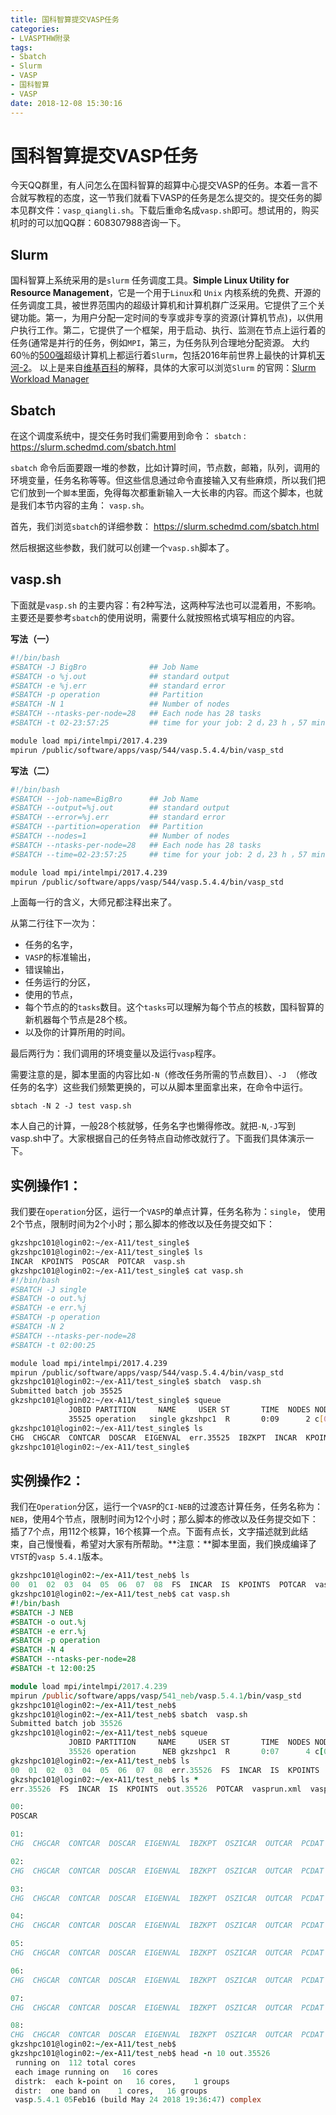 ```yaml
---
title: 国科智算提交VASP任务
categories: 
- LVASPTHW附录
tags: 
- Sbatch
- Slurm
- VASP
- 国科智算
- VASP
date: 2018-12-08 15:30:16
---
```


# 国科智算提交VASP任务

今天QQ群里，有人问怎么在国科智算的超算中心提交VASP的任务。本着一言不合就写教程的态度，这一节我们就看下VASP的任务是怎么提交的。提交任务的脚本见群文件：`vasp_qiangli.sh`。下载后重命名成`vasp.sh`即可。想试用的，购买机时的可以加QQ群：608307988咨询一下。



## Slurm

国科智算上系统采用的是`slurm` 任务调度工具。**Simple Linux Utility for Resource Management**，它是一个用于` Linux `和 `Unix` 内核系统的免费、开源的任务调度工具，被世界范围内的超级计算机和计算机群广泛采用。它提供了三个关键功能。第一，为用户分配一定时间的专享或非专享的资源(计算机节点)，以供用户执行工作。第二，它提供了一个框架，用于启动、执行、监测在节点上运行着的任务(通常是并行的任务，例如`MPI`，第三，为任务队列合理地分配资源。 大约60％的[500强](https://zh.wikipedia.org/wiki/TOP500)超级计算机上都运行着`Slurm`，包括2016年前世界上最快的计算机[天河-2](https://zh.wikipedia.org/wiki/%E5%A4%A9%E6%B2%B3%E4%BA%8C%E5%8F%B7)。 以上是来自[维基百科](https://www.wikipedia.org)的解释，具体的大家可以浏览`Slurm` 的官网：[Slurm Workload Manager](https://slurm.schedmd.com/)



## Sbatch 

在这个调度系统中，提交任务时我们需要用到命令： `sbatch`  : https://slurm.schedmd.com/sbatch.html 

`sbatch` 命令后面要跟一堆的参数，比如计算时间，节点数，邮箱，队列，调用的环境变量，任务名称等等。但这些信息通过命令直接输入又有些麻烦，所以我们把它们放到一个`脚本`里面，免得每次都重新输入一大长串的内容。而这个脚本，也就是我们本节内容的主角： `vasp.sh`。

首先，我们浏览`sbatch`的详细参数： https://slurm.schedmd.com/sbatch.html 

然后根据这些参数，我们就可以创建一个`vasp.sh`脚本了。



## vasp.sh 

下面就是`vasp.sh` 的主要内容：有2种写法，这两种写法也可以混着用，不影响。主要还是要参考`sbatch`的使用说明，需要什么就按照格式填写相应的内容。

**写法（一）**

```bash
#!/bin/bash
#SBATCH -J BigBro              ## Job Name
#SBATCH -o %j.out              ## standard output 
#SBATCH -e %j.err              ## standard error
#SBATCH -p operation           ## Partition
#SBATCH -N 1                   ## Number of nodes
#SBATCH --ntasks-per-node=28   ## Each node has 28 tasks
#SBATCH -t 02-23:57:25         ## time for your job: 2 d，23 h ，57 min and 23 s

module load mpi/intelmpi/2017.4.239
mpirun /public/software/apps/vasp/544/vasp.5.4.4/bin/vasp_std

```

 **写法（二）**

```bash
#!/bin/bash
#SBATCH --job-name=BigBro      ## Job Name
#SBATCH --output=%j.out        ## standard output 
#SBATCH --error=%j.err         ## standard error
#SBATCH --partition=operation  ## Partition
#SBATCH --nodes=1              ## Number of nodes
#SBATCH --ntasks-per-node=28   ## Each node has 28 tasks
#SBATCH --time=02-23:57:25     ## time for your job: 2 d，23 h ，57 min and 23 s

module load mpi/intelmpi/2017.4.239
mpirun /public/software/apps/vasp/544/vasp.5.4.4/bin/vasp_std
```



上面每一行的含义，大师兄都注释出来了。

从第二行往下一次为：

* 任务的名字，
* `VASP`的标准输出，
* 错误输出，
* 任务运行的分区，
* 使用的节点，
* 每个节点的的`tasks`数目。这个`tasks`可以理解为每个节点的核数，国科智算的新机器每个节点是28个核。
* 以及你的计算所用的时间。

最后两行为：我们调用的环境变量以及运行`vasp`程序。



需要注意的是，脚本里面的内容比如`-N`（修改任务所需的节点数目）、`-J `（修改任务的名字）这些我们频繁更换的，可以从脚本里面拿出来，在命令中运行。

```
sbtach -N 2 -J test vasp.sh 
```

本人自己的计算，一般28个核就够，任务名字也懒得修改。就把`-N`,`-J`写到vasp.sh中了。大家根据自己的任务特点自动修改就行了。下面我们具体演示一下。



## 实例操作1：



我们要在`operation`分区，运行一个`VASP`的单点计算，任务名称为：`single`， 使用2个节点，限制时间为2个小时；那么脚本的修改以及任务提交如下：

```bash
gkzshpc101@login02:~/ex-A11/test_single$ 
gkzshpc101@login02:~/ex-A11/test_single$ ls
INCAR  KPOINTS  POSCAR  POTCAR  vasp.sh
gkzshpc101@login02:~/ex-A11/test_single$ cat vasp.sh 
#!/bin/bash
#SBATCH -J single 
#SBATCH -o out.%j
#SBATCH -e err.%j
#SBATCH -p operation 
#SBATCH -N 2
#SBATCH --ntasks-per-node=28
#SBATCH -t 02:00:25

module load mpi/intelmpi/2017.4.239
mpirun /public/software/apps/vasp/544/vasp.5.4.4/bin/vasp_std
gkzshpc101@login02:~/ex-A11/test_single$ sbatch  vasp.sh 
Submitted batch job 35525
gkzshpc101@login02:~/ex-A11/test_single$ squeue 
             JOBID PARTITION     NAME     USER ST       TIME  NODES NODELIST(REASON)
             35525 operation   single gkzshpc1  R       0:09      2 c[0032-0033]
gkzshpc101@login02:~/ex-A11/test_single$ ls
CHG  CHGCAR  CONTCAR  DOSCAR  EIGENVAL  err.35525  IBZKPT  INCAR  KPOINTS  OSZICAR  out.35525  OUTCAR  PCDAT  POSCAR  POTCAR  REPORT  vasprun.xml  vasp.sh  WAVECAR  XDATCAR
gkzshpc101@login02:~/ex-A11/test_single$ 

```



## 实例操作2：

我们在`Operation`分区，运行一个`VASP`的`CI-NEB`的过渡态计算任务，任务名称为：`NEB`，使用4个节点，限制时间为12个小时；那么脚本的修改以及任务提交如下：插了7个点，用112个核算，16个核算一个点。下面有点长，文字描述就到此结束，自己慢慢看，希望对大家有所帮助。**注意：**脚本里面，我们换成编译了`VTST`的`vasp 5.4.1`版本。

```fortran
gkzshpc101@login02:~/ex-A11/test_neb$ ls
00  01  02  03  04  05  06  07  08  FS  INCAR  IS  KPOINTS  POTCAR  vasp.sh
gkzshpc101@login02:~/ex-A11/test_neb$ cat vasp.sh 
#!/bin/bash
#SBATCH -J NEB 
#SBATCH -o out.%j
#SBATCH -e err.%j
#SBATCH -p operation 
#SBATCH -N 4
#SBATCH --ntasks-per-node=28
#SBATCH -t 12:00:25

module load mpi/intelmpi/2017.4.239
mpirun /public/software/apps/vasp/541_neb/vasp.5.4.1/bin/vasp_std
gkzshpc101@login02:~/ex-A11/test_neb$ 
gkzshpc101@login02:~/ex-A11/test_neb$ sbatch  vasp.sh 
Submitted batch job 35526
gkzshpc101@login02:~/ex-A11/test_neb$ squeue 
             JOBID PARTITION     NAME     USER ST       TIME  NODES NODELIST(REASON)
             35526 operation      NEB gkzshpc1  R       0:07      4 c[0056-0057,0060-0061]
gkzshpc101@login02:~/ex-A11/test_neb$ ls
00  01  02  03  04  05  06  07  08  err.35526  FS  INCAR  IS  KPOINTS  out.35526  POTCAR  vasprun.xml  vasp.sh
gkzshpc101@login02:~/ex-A11/test_neb$ ls *
err.35526  FS  INCAR  IS  KPOINTS  out.35526  POTCAR  vasprun.xml  vasp.sh

00:
POSCAR

01:
CHG  CHGCAR  CONTCAR  DOSCAR  EIGENVAL  IBZKPT  OSZICAR  OUTCAR  PCDAT  POSCAR  REPORT  WAVECAR  XDATCAR

02:
CHG  CHGCAR  CONTCAR  DOSCAR  EIGENVAL  IBZKPT  OSZICAR  OUTCAR  PCDAT  POSCAR  REPORT  stdout  WAVECAR  XDATCAR

03:
CHG  CHGCAR  CONTCAR  DOSCAR  EIGENVAL  IBZKPT  OSZICAR  OUTCAR  PCDAT  POSCAR  REPORT  stdout  WAVECAR  XDATCAR

04:
CHG  CHGCAR  CONTCAR  DOSCAR  EIGENVAL  IBZKPT  OSZICAR  OUTCAR  PCDAT  POSCAR  REPORT  stdout  WAVECAR  XDATCAR

05:
CHG  CHGCAR  CONTCAR  DOSCAR  EIGENVAL  IBZKPT  OSZICAR  OUTCAR  PCDAT  POSCAR  REPORT  stdout  WAVECAR  XDATCAR

06:
CHG  CHGCAR  CONTCAR  DOSCAR  EIGENVAL  IBZKPT  OSZICAR  OUTCAR  PCDAT  POSCAR  REPORT  stdout  WAVECAR  XDATCAR

07:
CHG  CHGCAR  CONTCAR  DOSCAR  EIGENVAL  IBZKPT  OSZICAR  OUTCAR  PCDAT  POSCAR  REPORT  stdout  WAVECAR  XDATCAR

08:
CHG  CHGCAR  CONTCAR  DOSCAR  EIGENVAL  IBZKPT  OSZICAR  OUTCAR  PCDAT  POSCAR  REPORT  stdout  WAVECAR  XDATCAR
gkzshpc101@login02:~/ex-A11/test_neb$ 
gkzshpc101@login02:~/ex-A11/test_neb$ head -n 10 out.35526 
 running on  112 total cores
 each image running on   16 cores
 distrk:  each k-point on   16 cores,    1 groups
 distr:  one band on    1 cores,   16 groups
 vasp.5.4.1 05Feb16 (build May 24 2018 19:36:47) complex    
```